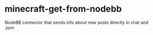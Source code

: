 # minecraft-get-from-nodebb
NodeBB connector that sends info about new posts directly in chat and .json
